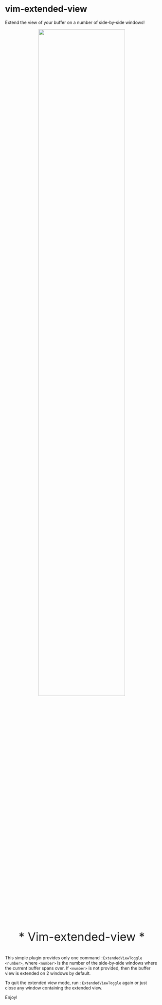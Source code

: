 # vim-extended-view

Extend the view of your buffer on a number of side-by-side windows!

<p align="center">
<img src="/ExtendedView.mp4" width="75%" height="75%">
</p>

<p align="center" style="font-size:38;">
* Vim-extended-view *
</p>

This simple plugin provides only one command `:ExtendedViewToggle <number>`,
where `<number>` is the number of the side-by-side windows where the current
buffer spans over. If `<number>` is not provided, then the buffer view is
extended on 2 windows by default.

To quit the extended view mode, run `:ExtendedViewToggle` again or just close
any window containing the extended view.

Enjoy!
